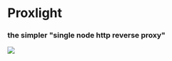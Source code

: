 # Proxlight


### the simpler "single node http reverse proxy"

[![](https://img.shields.io/badge/docker-glutamatt/proxlight-green.svg?logo=docker&longCache=true&style=flat-square)](https://hub.docker.com/r/glutamatt/proxlight/)
